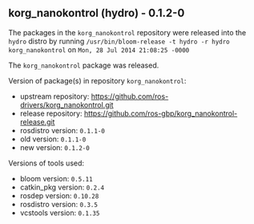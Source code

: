 ## korg_nanokontrol (hydro) - 0.1.2-0

The packages in the `korg_nanokontrol` repository were released into the `hydro` distro by running `/usr/bin/bloom-release -t hydro -r hydro korg_nanokontrol` on `Mon, 28 Jul 2014 21:08:25 -0000`

The `korg_nanokontrol` package was released.

Version of package(s) in repository `korg_nanokontrol`:
- upstream repository: https://github.com/ros-drivers/korg_nanokontrol.git
- release repository: https://github.com/ros-gbp/korg_nanokontrol-release.git
- rosdistro version: `0.1.1-0`
- old version: `0.1.1-0`
- new version: `0.1.2-0`

Versions of tools used:
- bloom version: `0.5.11`
- catkin_pkg version: `0.2.4`
- rosdep version: `0.10.28`
- rosdistro version: `0.3.5`
- vcstools version: `0.1.35`


